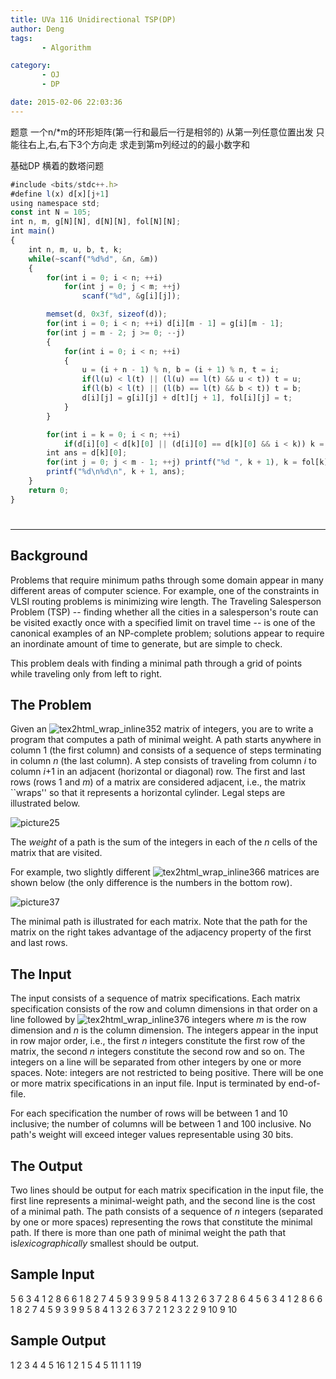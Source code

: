 ```yaml
---
title: UVa 116 Unidirectional TSP(DP)
author: Deng
tags: 
       - Algorithm

category: 
       - OJ
       - DP

date: 2015-02-06 22:03:36
---
```

题意 一个n/*m的环形矩阵(第一行和最后一行是相邻的) 从第一列任意位置出发 只能往右上,右,右下3个方向走 求走到第m列经过的的最小数字和

基础DP 横着的数塔问题

```js 
#include <bits/stdc++.h>
#define l(x) d[x][j+1]
using namespace std;
const int N = 105;
int n, m, g[N][N], d[N][N], fol[N][N];
int main()
{
    int n, m, u, b, t, k;
    while(~scanf("%d%d", &n, &m))
    {
        for(int i = 0; i < n; ++i)
            for(int j = 0; j < m; ++j)
                scanf("%d", &g[i][j]);

        memset(d, 0x3f, sizeof(d));
        for(int i = 0; i < n; ++i) d[i][m - 1] = g[i][m - 1];
        for(int j = m - 2; j >= 0; --j)
        {
            for(int i = 0; i < n; ++i)
            {
                u = (i + n - 1) % n, b = (i + 1) % n, t = i;
                if(l(u) < l(t) || (l(u) == l(t) && u < t)) t = u;
                if(l(b) < l(t) || (l(b) == l(t) && b < t)) t = b;
                d[i][j] = g[i][j] + d[t][j + 1], fol[i][j] = t;
            }
        }

        for(int i = k = 0; i < n; ++i)
            if(d[i][0] < d[k][0] || (d[i][0] == d[k][0] && i < k)) k = i;
        int ans = d[k][0];
        for(int j = 0; j < m - 1; ++j) printf("%d ", k + 1), k = fol[k][j];
        printf("%d\n%d\n", k + 1, ans);
    }
    return 0;
}
```

#

****

## Background

Problems that require minimum paths through some domain appear in many different areas of computer science. For example, one of the constraints in VLSI routing problems is minimizing wire length. The Traveling Salesperson Problem (TSP) -- finding whether all the cities in a salesperson's route can be visited exactly once with a specified limit on travel time -- is one of the canonical examples of an NP-complete problem; solutions appear to require an inordinate amount of time to generate, but are simple to check.

This problem deals with finding a minimal path through a grid of points while traveling only from left to right.

## The Problem

Given an ![tex2html_wrap_inline352](../images/dge.org-external-1-116img1.gif.png) matrix of integers, you are to write a program that computes a path of minimal weight. A path starts anywhere in column 1 (the first column) and consists of a sequence of steps terminating in column *n* (the last column). A step consists of traveling from column *i* to column *i*+1 in an adjacent (horizontal or diagonal) row. The first and last rows (rows 1 and *m*) of a matrix are considered adjacent, i.e., the matrix ``wraps'' so that it represents a horizontal cylinder. Legal steps are illustrated below.

![picture25](../images/dge.org-external-1-116img2.gif.png)

The *weight* of a path is the sum of the integers in each of the *n* cells of the matrix that are visited.

For example, two slightly different ![tex2html_wrap_inline366](../images/dge.org-external-1-116img3.gif.png) matrices are shown below (the only difference is the numbers in the bottom row).

![picture37](../images/dge.org-external-1-116img4.gif.png)

The minimal path is illustrated for each matrix. Note that the path for the matrix on the right takes advantage of the adjacency property of the first and last rows.

## The Input

The input consists of a sequence of matrix specifications. Each matrix specification consists of the row and column dimensions in that order on a line followed by ![tex2html_wrap_inline376](../images/dge.org-external-1-116img5.gif.png) integers where *m* is the row dimension and *n* is the column dimension. The integers appear in the input in row major order, i.e., the first *n* integers constitute the first row of the matrix, the second *n* integers constitute the second row and so on. The integers on a line will be separated from other integers by one or more spaces. Note: integers are not restricted to being positive. There will be one or more matrix specifications in an input file. Input is terminated by end-of-file.

For each specification the number of rows will be between 1 and 10 inclusive; the number of columns will be between 1 and 100 inclusive. No path's weight will exceed integer values representable using 30 bits.

## The Output

Two lines should be output for each matrix specification in the input file, the first line represents a minimal-weight path, and the second line is the cost of a minimal path. The path consists of a sequence of *n* integers (separated by one or more spaces) representing the rows that constitute the minimal path. If there is more than one path of minimal weight the path that is*lexicographically* smallest should be output.

## Sample Input

5 6 3 4 1 2 8 6 6 1 8 2 7 4 5 9 3 9 9 5 8 4 1 3 2 6 3 7 2 8 6 4 5 6 3 4 1 2 8 6 6 1 8 2 7 4 5 9 3 9 9 5 8 4 1 3 2 6 3 7 2 1 2 3 2 2 9 10 9 10

## Sample Output

1 2 3 4 4 5 16 1 2 1 5 4 5 11 1 1 19